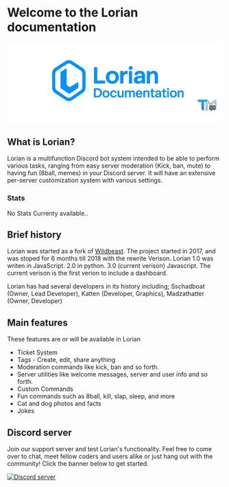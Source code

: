 # Welcome to the Lorian documentation

![banner](img/lorianbanner.png)

## What is Lorian?

Lorian is a multifunction Discord bot system intended to be able to perform various tasks, ranging from easy server moderation \(Kick, ban, mute\) to having fun \(8ball, memes\) in your Discord server. It will have an extensive per-server customization system with various settings.

### Stats

No Stats Currenty available..

## Brief history

Lorian was started as a fork of [Wildbeast](http://thesharks.xyz/). The project started in 2017, and was stoped for 6 months till 2018 with the rewrite Verison.
Lorian 1.0 was writen in JavaScript. 2.0 in python. 3.0 (current verison) Javascript. The current verison is the first verion to include a dashboard.

Lorian has had several developers in its history including; Sschadboat (Owner, Lead Developer), Katten (Developer, Graphics), Madzathatter (Owner, Developer)

## Main features

These features are or will be available in Lorian

* Ticket System
* Tags - Create, edit, share anything
* Moderation commands like kick, ban and so forth.
* Server utilities like welcome messages, server and user info and so forth.
* Custom Commands
* Fun commands such as 8ball, kill, slap, sleep, and more
* Cat and dog photos and facts
* Jokes

## Discord server

Join our support server and test Lorian's functionality. Feel free to come over to chat, meet fellow coders and users alike or just hang out with the community! Click the banner below to get started.

<a href="https://discord.gg/waVtex6EgJ">
<img src="https://discord.com/api/guilds/908376438963601461/widget.png?style=banner2" alt="Discord server">
</a>
